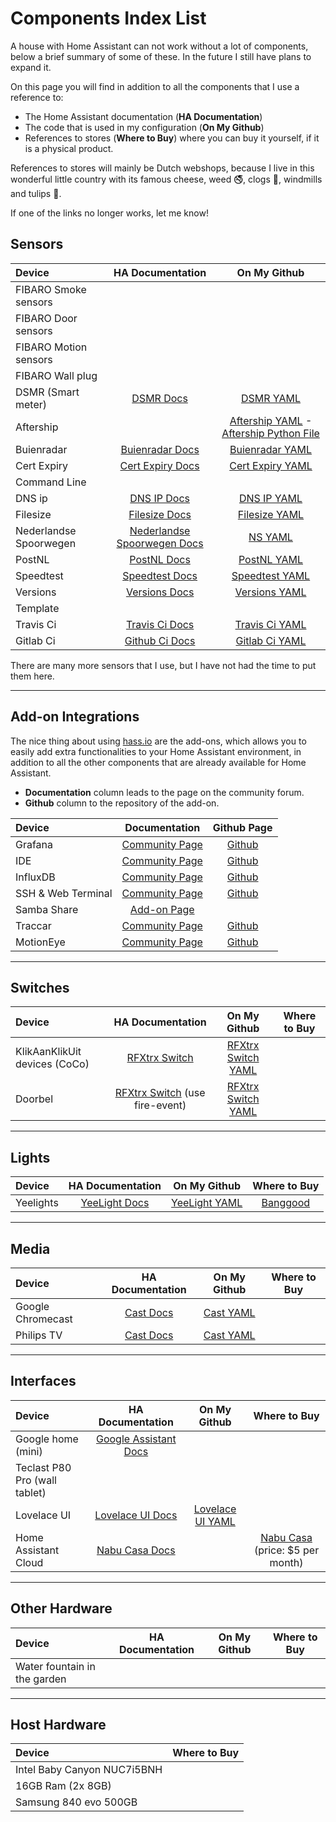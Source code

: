# Components Index List

A house with Home Assistant can not work without a lot of components, below a brief summary of some of these. In the future I still have plans to expand it.

On this page you will find in addition to all the components that I use a reference to:

- The Home Assistant documentation (**HA Documentation**)
- The code that is used in my configuration (**On My Github**)
- References to stores (**Where to Buy**) where you can buy it yourself, if it is a physical product.

References to stores will mainly be Dutch webshops, because I live in this wonderful little country with its famous cheese, weed :no_smoking:, clogs :shoe:, windmills and tulips :tulip:.

If one of the links no longer works, let me know!

## Sensors

|Device|HA Documentation|On My Github|
|:---|:---:|:---:|
|FIBARO Smoke sensors|
|FIBARO Door sensors|
|FIBARO Motion sensors|
|FIBARO Wall plug|
|DSMR (Smart meter)|[DSMR Docs][dsmr-docs]|[DSMR YAML][dsmr-github]|
|Aftership||[Aftership YAML][aftership-yaml] - [Aftership Python File][aftership-python]|
|Buienradar|[Buienradar Docs][buienradar-docs]|[Buienradar YAML][buienradar-github]|
|Cert Expiry|[Cert Expiry Docs][cert-expiry-docs]|[Cert Expiry YAML][cert-expiry-github]|
|Command Line|
|DNS ip|[DNS IP Docs][dns-ip-docs]|[DNS IP YAML][dnsip-github]|
|Filesize|[Filesize Docs][filesize-docs]|[Filesize YAML][filesize-github]|
|Nederlandse Spoorwegen|[Nederlandse Spoorwegen Docs][ns-docs]|[NS YAML][ns-github]|
|PostNL|[PostNL Docs][postnl-docs]|[PostNL YAML][postnl-github]|
|Speedtest|[Speedtest Docs][speedtest-docs]|[Speedtest YAML][speedtest-github]|
|Versions|[Versions Docs][versions-docs]|[Versions YAML][versions-github]|
|Template|
|Travis Ci|[Travis Ci Docs][travis-ci-docs]|[Travis Ci YAML][travis-github]|
|Gitlab Ci|[Github Ci Docs][github-ci-docs]|[Gitlab Ci YAML][gitlab-github]|

There are many more sensors that I use, but I have not had the time to put them here.

---

## Add-on Integrations

The nice thing about using [hass.io][hassio] are the add-ons, which allows you to easily add extra functionalities to your Home Assistant environment, in addition to all the other components that are already available for Home Assistant.

- **Documentation** column leads to the page on the community forum.
- **Github** column to the repository of the add-on.

|Device|Documentation|Github Page|
|:---|:---:|:---:|
|Grafana|[Community Page][grafana-community]|[Github][grafana-github]
|IDE|[Community Page][ide-community]|[Github][ide-github]
|InfluxDB|[Community Page][influxdb-community]|[Github][influxdb-github]
|SSH & Web Terminal|[Community Page][ssh-web-terminal-community]|[Github][ssh-web-terminal-github]
|Samba Share|[Add-on Page][samba-share-homeassistant]
|Traccar|[Community Page][traccar-community]|[Github][traccar-github]
|MotionEye|[Community Page][motioneye-community]|[Github][motioneye-github]

---

## Switches

|Device|HA Documentation|On My Github|Where to Buy|
|:---|:---:|:---:|:---:|
|KlikAanKlikUit devices (CoCo)|[RFXtrx Switch][rfxtrx-switch-docs]|[RFXtrx Switch YAML][rfxtrx-switch-github]|
|Doorbel|[RFXtrx Switch][rfxtrx-switch-docs] (use fire-event)|[RFXtrx Switch YAML][rfxtrx-switch-github]|

---

## Lights

|Device|HA Documentation|On My Github|Where to Buy|
|:---|:---:|:---:|:---:|
|Yeelights|[YeeLight Docs][yeelight-wifi-bulb-docs]|[YeeLight YAML][yeelight-github]|[Banggood][yeelight-banggood]|

---

## Media

|Device|HA Documentation|On My Github|Where to Buy|
|:---|:---:|:---:|:---:|
|Google Chromecast|[Cast Docs][cast-docs]|[Cast YAML][cast-github]|
|Philips TV|[Cast Docs][cast-docs]|[Cast YAML][cast-github]|

---

## Interfaces

|Device|HA Documentation|On My Github|Where to Buy|
|:---|:---:|:---:|:---:|
|Google home (mini)|[Google Assistant Docs][google-assistant-docs]|
|Teclast P80 Pro (wall tablet)|
|Lovelace UI|[Lovelace UI Docs][lovelace-ui-docs]|[Lovelace UI YAML][lovelace-ui-github]|
|Home Assistant Cloud|[Nabu Casa Docs][nabu-casa-docs]||[Nabu Casa][nabu-casa-buy] (price: $5 per month)

---

## Other Hardware

|Device|HA Documentation|On My Github|Where to Buy|
|:---|:---:|:---:|:---:|
|Water fountain in the garden|

---

## Host Hardware

|Device|Where to Buy|
|:---|:---:|
|Intel Baby Canyon NUC7i5BNH|
|16GB Ram (2x 8GB)|
|Samsung 840 evo 500GB|

[rfxtrx-switch-docs]: https://www.home-assistant.io/components/switch.rfxtrx/
[yeelight-wifi-bulb-docs]: https://www.home-assistant.io/components/light.yeelight/
[cast-docs]: https://www.home-assistant.io/components/cast/
[dsmr-docs]: https://www.home-assistant.io/components/sensor.dsmr/
[google-assistant-docs]: https://www.home-assistant.io/components/google_assistant/
[lovelace-ui-docs]: https://www.home-assistant.io/lovelace/
[nabu-casa-docs]: https://www.home-assistant.io/components/cloud/
[buienradar-docs]: https://www.home-assistant.io/components/sensor.buienradar/
[filesize-docs]: https://www.home-assistant.io/components/sensor.filesize/
[ns-docs]: https://www.home-assistant.io/components/sensor.nederlandse_spoorwegen/
[postnl-docs]: https://www.home-assistant.io/components/sensor.postnl/
[speedtest-docs]: https://www.home-assistant.io/components/sensor.speedtest/
[travis-ci-docs]: https://www.home-assistant.io/components/sensor.travisci/
[github-ci-docs]: https://www.home-assistant.io/components/sensor.gitlab_ci/
[versions-docs]:https://www.home-assistant.io/components/sensor.version/
[cert-expiry-docs]:https://www.home-assistant.io/components/sensor.cert_expiry/
[dns-ip-docs]:https://www.home-assistant.io/components/sensor.dnsip/

[grafana-community]: https://community.home-assistant.io/t/community-hass-io-add-on-grafana/54674
[ide-community]: https://community.home-assistant.io/t/community-hass-io-add-on-ide-based-on-cloud9/33810
[influxdb-community]: https://community.home-assistant.io/t/community-hass-io-add-on-influxdb/54491
[ssh-web-terminal-community]: https://community.home-assistant.io/t/community-hass-io-add-on-ssh-web-terminal/33820
[samba-share-homeassistant]: https://www.home-assistant.io/addons/samba/
[traccar-community]: https://community.home-assistant.io/t/community-hass-io-add-on-traccar/81407
[motioneye-community]: https://community.home-assistant.io/t/community-hass-io-add-on-motioneye/71826

[grafana-github]: https://github.com/hassio-addons/addon-grafana
[ide-github]: https://github.com/hassio-addons/addon-ide
[influxdb-github]: https://github.com/hassio-addons/addon-influxdb
[ssh-web-terminal-github]: https://github.com/hassio-addons/addon-ssh
[traccar-github]: https://github.com/hassio-addons/addon-traccar
[motioneye-github]: https://github.com/hassio-addons/addon-motioneye

[lovelace-ui-github]: https://github.com/klaasnicolaas/Smarthome-homeassistant-config/blob/master/ui-lovelace.yaml
[postnl-github]: https://github.com/klaasnicolaas/Smarthome-homeassistant-config/blob/master/components/sensors/postnl.yaml
[dsmr-github]: https://github.com/klaasnicolaas/Smarthome-homeassistant-config/blob/master/components/sensors/smart_meter.yaml
[aftership-yaml]: https://github.com/klaasnicolaas/Smarthome-homeassistant-config/blob/master/components/sensors/aftership.yaml
[aftership-python]: https://github.com/klaasnicolaas/Smarthome-homeassistant-config/blob/master/custom_components/sensor/aftership.py
[rfxtrx-switch-github]: https://github.com/klaasnicolaas/Smarthome-homeassistant-config/blob/master/components/switches/rfxtrx_switch.yaml
[yeelight-github]: https://github.com/klaasnicolaas/Smarthome-homeassistant-config/blob/master/components/lights/yeelight.yaml
[versions-github]:https://github.com/klaasnicolaas/Smarthome-homeassistant-config/blob/master/components/sensors/versions.yaml
[speedtest-github]:https://github.com/klaasnicolaas/Smarthome-homeassistant-config/blob/master/components/packages/speedtest.yaml
[buienradar-github]: https://github.com/klaasnicolaas/Smarthome-homeassistant-config/blob/master/components/packages/buienradar.yaml
[cast-github]: https://github.com/klaasnicolaas/Smarthome-homeassistant-config/blob/master/components/packages/cast.yaml
[filesize-github]: https://github.com/klaasnicolaas/Smarthome-homeassistant-config/blob/master/components/packages/system.yaml#L239
[dnsip-github]: https://github.com/klaasnicolaas/Smarthome-homeassistant-config/blob/master/components/packages/system.yaml#L245
[cert-expiry-github]: https://github.com/klaasnicolaas/Smarthome-homeassistant-config/blob/master/components/packages/system.yaml#L247
[ns-github]: https://github.com/klaasnicolaas/Smarthome-homeassistant-config/blob/master/components/sensors/ns.yaml
[travis-github]: https://github.com/klaasnicolaas/Smarthome-homeassistant-config/blob/master/components/packages/system.yaml#L269
[gitlab-github]: https://github.com/klaasnicolaas/Smarthome-homeassistant-config/blob/master/components/sensors/gitlab_ci.yaml

[nabu-casa-buy]: https://www.nabucasa.com/
[hassio]: https://www.home-assistant.io/hassio/
[yeelight-banggood]:https://www.banggood.com/search/yeelight.html
